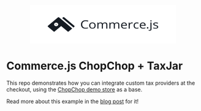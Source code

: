 <p align="center">
  <img src="https://raw.githubusercontent.com/chec/commercejs-examples/master/assets/logo.svg" width="380" height="100" />
</p>

# Commerce.js ChopChop + TaxJar

This repo demonstrates how you can integrate custom tax providers at the checkout, using the [ChopChop demo store](https://github.com/chec/commercejs-chopchop-demo/) as a base.

Read more about this example in the [blog post](https://commercejs.com/blog/integrating-taxjar-as-a-custom-tax-option-at-the-checkout) for it!

